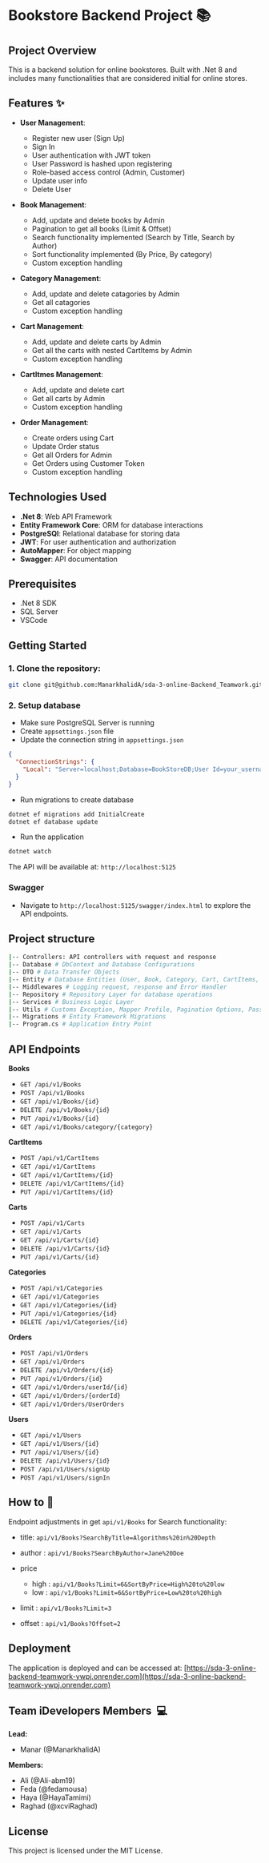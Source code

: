 # Bookstore Backend Project 📚

## Project Overview
This is a backend solution for online bookstores. Built with .Net 8 and includes many functionalities that are considered initial for online stores. 

## Features ✨
- **User Management**:
  - Register new user (Sign Up)
  - Sign In
  - User authentication with JWT token
  - User Password is hashed upon registering
  - Role-based access control (Admin, Customer)
  - Update user info
  - Delete User

- **Book Management**:
  - Add, update and delete books by Admin
  - Pagination to get all books (Limit & Offset) 
  - Search functionality implemented (Search by Title, Search by Author) 
  - Sort functionality implemented (By Price, By category)
  - Custom exception handling

- **Category Management**:
  - Add, update and delete catagories by Admin
  - Get all catagories
  - Custom exception handling


- **Cart Management**:
  - Add, update and delete carts by Admin
  - Get all the carts with nested CartItems by Admin
  - Custom exception handling


- **CartItmes Management**:
  - Add, update and delete cart
  - Get all carts by Admin
  - Custom exception handling


- **Order Management**:
  - Create orders using Cart
  - Update Order status
  - Get all Orders for Admin
  - Get Orders using Customer Token
  - Custom exception handling


## Technologies Used

- **.Net 8**: Web API Framework
- **Entity Framework Core**: ORM for database interactions
- **PostgreSQl**: Relational database for storing data
- **JWT**: For user authentication and authorization
- **AutoMapper**: For object mapping
- **Swagger**: API documentation

## Prerequisites

- .Net 8 SDK
- SQL Server
- VSCode

## Getting Started

### 1. Clone the repository:

```bash
git clone git@github.com:ManarkhalidA/sda-3-online-Backend_Teamwork.git
```

### 2. Setup database

- Make sure PostgreSQL Server is running
- Create `appsettings.json` file
- Update the connection string in `appsettings.json`

```json
{
  "ConnectionStrings": {
    "Local": "Server=localhost;Database=BookStoreDB;User Id=your_username;Password=your_password;"
  }
}
```

- Run migrations to create database

```bash
dotnet ef migrations add InitialCreate
dotnet ef database update
```

- Run the application

```bash
dotnet watch
```

The API will be available at: `http://localhost:5125`

### Swagger

- Navigate to `http://localhost:5125/swagger/index.html` to explore the API endpoints.

## Project structure

```bash
|-- Controllers: API controllers with request and response
|-- Database # DbContext and Database Configurations
|-- DTO # Data Transfer Objects
|-- Entity # Database Entities (User, Book, Category, Cart, CartItems, Order)
|-- Middlewares # Logging request, response and Error Handler
|-- Repository # Repository Layer for database operations
|-- Services # Business Logic Layer
|-- Utils # Customs Exception, Mapper Profile, Pagination Options, Password Utils, Token Utils
|-- Migrations # Entity Framework Migrations
|-- Program.cs # Application Entry Point
```

## API Endpoints
**Books**
  - `GET /api/v1/Books`
  - `POST /api/v1/Books`
  - `GET /api/v1/Books/{id}`
  - `DELETE /api/v1/Books/{id}`
  - `PUT /api/v1/Books/{id}`
  - `GET /api/v1/Books/category/{category}`

**CartItems**
  - `POST /api/v1/CartItems`
  - `GET /api/v1/CartItems`
  - `GET /api/v1/CartItems/{id}`
  - `DELETE /api/v1/CartItems/{id}`
  - `PUT /api/v1/CartItems/{id}`

**Carts**
  - `POST /api/v1/Carts`
  - `GET /api/v1/Carts`
  - `GET /api/v1/Carts/{id}`
  - `DELETE /api/v1/Carts/{id}`
  - `PUT /api/v1/Carts/{id}`

**Categories**
  - `POST /api/v1/Categories`
  - `GET /api/v1/Categories`
  - `GET /api/v1/Categories/{id}`
  - `PUT /api/v1/Categories/{id}`
  - `DELETE /api/v1/Categories/{id}`

**Orders**
  - `POST /api/v1/Orders`
  - `GET /api/v1/Orders`
  - `DELETE /api/v1/Orders/{id}`
  - `PUT /api/v1/Orders/{id}`
  - `GET /api/v1/Orders/userId/{id}`
  - `GET /api/v1/Orders/{orderId}`
  - `GET /api/v1/Orders/UserOrders`

**Users**
  - `GET /api/v1/Users`
  - `GET /api/v1/Users/{id}`
  - `PUT /api/v1/Users/{id}`
  - `DELETE /api/v1/Users/{id}`
  - `POST /api/v1/Users/signUp`
  - `POST /api/v1/Users/signIn`


## How to 📝
Endpoint adjustments in get `api/v1/Books` for Search functionality:
- title: `api/v1/Books?SearchByTitle=Algorithms%20in%20Depth`
- author : `api/v1/Books?SearchByAuthor=Jane%20Doe`

- price
  - high : `api/v1/Books?Limit=6&SortByPrice=High%20to%20low`
  - low : `api/v1/Books?Limit=6&SortByPrice=Low%20to%20high`

- limit : `api/v1/Books?Limit=3`
- offset : `api/v1/Books?Offset=2`
  
## Deployment

The application is deployed and can be accessed at: [https://sda-3-online-backend-teamwork-ywpj.onrender.com](https://sda-3-online-backend-teamwork-ywpj.onrender.com)

## Team iDevelopers Members  💻

**Lead:**
- Manar (@ManarkhalidA)

**Members:**  
- Ali (@Ali-abm19)
- Feda (@fedamousa)
- Haya (@HayaTamimi)
- Raghad (@xcviRaghad)


## License

This project is licensed under the MIT License.
